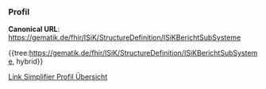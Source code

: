 ### Profil

**Canonical URL**: https://gematik.de/fhir/ISiK/StructureDefinition/ISiKBerichtSubSysteme

{{tree:https://gematik.de/fhir/ISiK/StructureDefinition/ISiKBerichtSubSysteme, hybrid}}

[Link Simplifier Profil Übersicht](https://gematik.de/fhir/ISiK/StructureDefinition/ISiKberichtsubsysteme)